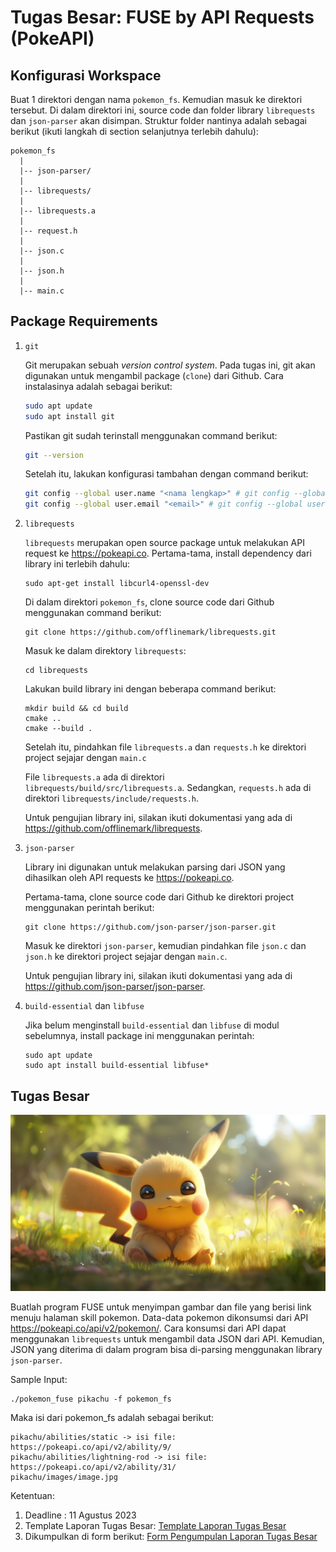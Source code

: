 # Tugas Besar: FUSE by API Requests (PokeAPI)



## Konfigurasi Workspace

Buat 1 direktori dengan nama `pokemon_fs`. Kemudian masuk ke direktori tersebut. Di dalam direktori ini, source code dan folder library `librequests` dan `json-parser` akan disimpan. Struktur folder nantinya adalah sebagai berikut (ikuti langkah di section selanjutnya terlebih dahulu):

```
pokemon_fs
  |
  |-- json-parser/
  |
  |-- librequests/
  |
  |-- librequests.a
  |
  |-- request.h
  |
  |-- json.c
  |
  |-- json.h
  |
  |-- main.c
```

## Package Requirements

1. `git`

    Git merupakan sebuah *version control system*. Pada tugas ini, git akan digunakan untuk mengambil package (`clone`) dari Github. Cara instalasinya adalah sebagai berikut:

    ```bash
    sudo apt update
    sudo apt install git
    ```

    Pastikan git sudah terinstall menggunakan command berikut:

    ```bash
    git --version
    ```

    Setelah itu, lakukan konfigurasi tambahan dengan command berikut:

    ```bash
    git config --global user.name "<nama lengkap>" # git config --global user.name "John Doe"
    git config --global user.email "<email>" # git config --global user.email "example@gmail.com"
    ```

2. `librequests`

    `librequests` merupakan open source package untuk melakukan API request ke https://pokeapi.co. Pertama-tama, install dependency dari library ini terlebih dahulu:

    ```
    sudo apt-get install libcurl4-openssl-dev
    ```

    Di dalam direktori `pokemon_fs`, clone source code dari Github menggunakan command berikut:

    ```
    git clone https://github.com/offlinemark/librequests.git
    ```

    Masuk ke dalam direktory `librequests`:

    ```
    cd librequests
    ``` 

    Lakukan build library ini dengan beberapa command berikut:

    ```
    mkdir build && cd build
    cmake ..
    cmake --build .
    ```

    Setelah itu, pindahkan file `librequests.a` dan `requests.h` ke direktori project sejajar dengan `main.c`

    File `librequests.a` ada di direktori `librequests/build/src/librequests.a`. Sedangkan, `requests.h` ada di direktori `librequests/include/requests.h`.

    Untuk pengujian library ini, silakan ikuti dokumentasi yang ada di https://github.com/offlinemark/librequests.

2. `json-parser`

    Library ini digunakan untuk melakukan parsing dari JSON yang dihasilkan oleh API requests ke https://pokeapi.co.

    Pertama-tama, clone source code dari Github ke direktori project menggunakan perintah berikut:

    ```
    git clone https://github.com/json-parser/json-parser.git
    ```

    Masuk ke direktori `json-parser`, kemudian pindahkan file `json.c` dan `json.h` ke direktori project sejajar dengan `main.c`.

    Untuk pengujian library ini, silakan ikuti dokumentasi yang ada di https://github.com/json-parser/json-parser.

4. `build-essential` dan `libfuse`

    Jika belum menginstall `build-essential` dan `libfuse` di modul sebelumnya, install package ini menggunakan perintah:

    ```
    sudo apt update
    sudo apt install build-essential libfuse*
    ```
## Tugas Besar

![](./assets/cute-pikachu-6o.jpg)

Buatlah program FUSE untuk menyimpan gambar dan file yang berisi link menuju halaman skill pokemon. Data-data pokemon dikonsumsi dari API https://pokeapi.co/api/v2/pokemon/<nama pokemon>. Cara konsumsi dari API dapat menggunakan `librequests` untuk mengambil data JSON dari API. Kemudian, JSON yang diterima di dalam program bisa di-parsing menggunakan library `json-parser`.

Sample Input:

```
./pokemon_fuse pikachu -f pokemon_fs
```

Maka isi dari pokemon_fs adalah sebagai berikut:

```
pikachu/abilities/static -> isi file: https://pokeapi.co/api/v2/ability/9/
pikachu/abilities/lightning-rod -> isi file: https://pokeapi.co/api/v2/ability/31/
pikachu/images/image.jpg
```

Ketentuan:

1. Deadline : 11 Agustus 2023
2. Template Laporan Tugas Besar: [Template Laporan Tugas Besar](./Template%20Laporan%20Tugas%20Besar%20-%20Pemrograman%20Sistem%20Komputer.docx)
3. Dikumpulkan di form berikut: [Form Pengumpulan Laporan Tugas Besar](https://forms.gle/hPjZcdy1EZ8Dh7CB8)


